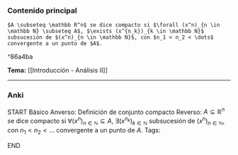 ### Contenido principal

```ad-Formal
$A \subseteq \mathbb R^n$ se dice compacto si $\forall (x^n)_{n \in \mathbb N} \subseteq A$, $\exists (x^{n_k})_{k \in \mathbb N}$ subsucesión de $(x^n)_{n \in \mathbb N}$, con $n_1 < n_2 < \dots$ convergente a un punto de $A$.
```

^86a4ba

**Tema:** [[Introducción - Análisis II]]

---
### Anki

START
Básico
Anverso: Definición de conjunto compacto
Reverso: $A \subseteq \mathbb R^n$ se dice compacto si $\forall (x^n)_{n \in \mathbb N} \subseteq A$, $\exists (x^{n_k})_{k \in \mathbb N}$ subsucesión de $(x^n)_{n \in \mathbb N}$, con $n_1 < n_2 < \dots$ convergente a un punto de $A$.
Tags:
<!--ID: 1727083427816-->
END
